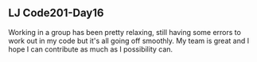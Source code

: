 ## LJ Code201-Day16
Working in a group has been pretty relaxing, still having some errors to work out in my code but it's all going off smoothly. My team is great and I hope I can contribute as much as I possibility can.
